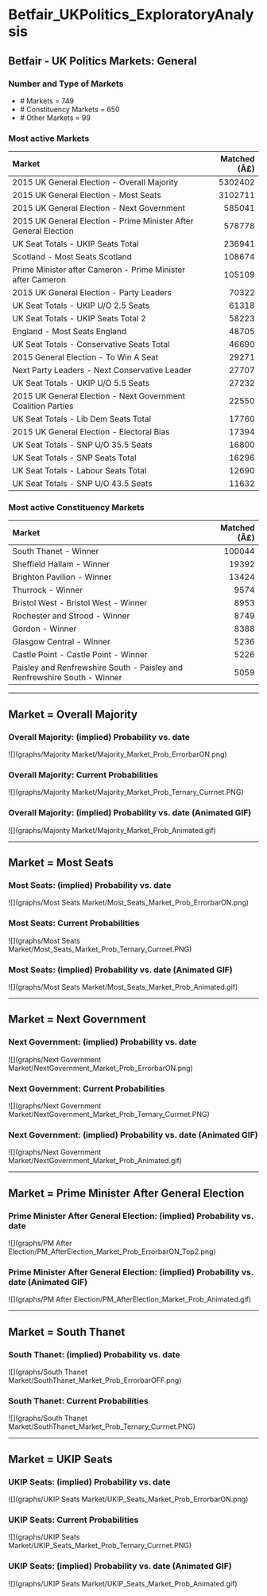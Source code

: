 # Betfair_UKPolitics_ExploratoryAnalysis



## Betfair - UK Politics Markets: General

### Number and Type of Markets

- \# Markets = 749
- \# Constituency Markets = 650
- \# Other Markets = 99

### Most active Markets


|Market                                                           | Matched (Â£)|
|:----------------------------------------------------------------|------------:|
|2015 UK General Election - Overall Majority                      |      5302402|
|2015 UK General Election - Most Seats                            |      3102711|
|2015 UK General Election - Next Government                       |       585041|
|2015 UK General Election - Prime Minister After General Election |       578778|
|UK Seat Totals - UKIP Seats Total                                |       236941|
|Scotland - Most Seats Scotland                                   |       108674|
|Prime Minister after Cameron - Prime Minister after Cameron      |       105109|
|2015 UK General Election - Party Leaders                         |        70322|
|UK Seat Totals - UKIP U/O 2.5 Seats                              |        61318|
|UK Seat Totals - UKIP Seats Total 2                              |        58223|
|England - Most Seats England                                     |        48705|
|UK Seat Totals - Conservative Seats Total                        |        46690|
|2015 General Election - To Win A Seat                            |        29271|
|Next Party Leaders - Next Conservative Leader                    |        27707|
|UK Seat Totals - UKIP U/O 5.5 Seats                              |        27232|
|2015 UK General Election - Next Government Coalition Parties     |        22550|
|UK Seat Totals - Lib Dem Seats Total                             |        17760|
|2015 UK General Election - Electoral Bias                        |        17394|
|UK Seat Totals - SNP U/O 35.5 Seats                              |        16800|
|UK Seat Totals - SNP Seats Total                                 |        16296|
|UK Seat Totals - Labour Seats Total                              |        12690|
|UK Seat Totals - SNP U/O 43.5 Seats                              |        11632|

### Most active Constituency Markets


|Market                                                                   | Matched (Â£)|
|:------------------------------------------------------------------------|------------:|
|South Thanet - Winner                                                    |       100044|
|Sheffield Hallam - Winner                                                |        19392|
|Brighton Pavilion - Winner                                               |        13424|
|Thurrock - Winner                                                        |         9574|
|Bristol West - Bristol West - Winner                                     |         8953|
|Rochester and Strood - Winner                                            |         8749|
|Gordon - Winner                                                          |         8388|
|Glasgow Central - Winner                                                 |         5236|
|Castle Point - Castle Point - Winner                                     |         5226|
|Paisley and Renfrewshire South - Paisley and Renfrewshire South - Winner |         5059|

--- 

## Market = Overall Majority

### Overall Majority: (implied) Probability vs. date

![](graphs/Majority Market/Majority_Market_Prob_ErrorbarON.png)

### Overall Majority: Current Probabilities

![](graphs/Majority Market/Majority_Market_Prob_Ternary_Currnet.PNG)

### Overall Majority: (implied) Probability vs. date (Animated GIF)

![](graphs/Majority Market/Majority_Market_Prob_Animated.gif)

---

## Market = Most Seats

### Most Seats: (implied) Probability vs. date

![](graphs/Most Seats Market/Most_Seats_Market_Prob_ErrorbarON.png)

### Most Seats: Current Probabilities

![](graphs/Most Seats Market/Most_Seats_Market_Prob_Ternary_Currnet.PNG)

### Most Seats: (implied) Probability vs. date (Animated GIF)

![](graphs/Most Seats Market/Most_Seats_Market_Prob_Animated.gif)

---

## Market = Next Government

### Next Government: (implied) Probability vs. date

![](graphs/Next Government Market/NextGovernment_Market_Prob_ErrorbarON.png)

### Next Government: Current Probabilities

![](graphs/Next Government Market/NextGovernment_Market_Prob_Ternary_Currnet.PNG)

### Next Government: (implied) Probability vs. date (Animated GIF)

![](graphs/Next Government Market/NextGovernment_Market_Prob_Animated.gif)

---

## Market = Prime Minister After General Election

### Prime Minister After General Election: (implied) Probability vs. date

![](graphs/PM After Election/PM_AfterElection_Market_Prob_ErrorbarON_Top2.png)

### Prime Minister After General Election: (implied) Probability vs. date (Animated GIF)

![](graphs/PM After Election/PM_AfterElection_Market_Prob_Animated.gif)

---

## Market = South Thanet

### South Thanet: (implied) Probability vs. date

![](graphs/South Thanet Market/SouthThanet_Market_Prob_ErrorbarOFF.png)

### South Thanet: Current Probabilities

![](graphs/South Thanet Market/SouthThanet_Market_Prob_Ternary_Currnet.PNG)

---

## Market = UKIP Seats

### UKIP Seats: (implied) Probability vs. date

![](graphs/UKIP Seats Market/UKIP_Seats_Market_Prob_ErrorbarON.png)

### UKIP Seats: Current Probabilities

![](graphs/UKIP Seats Market/UKIP_Seats_Market_Prob_Ternary_Currnet.PNG)

### UKIP Seats: (implied) Probability vs. date (Animated GIF)

![](graphs/UKIP Seats Market/UKIP_Seats_Market_Prob_Animated.gif)







